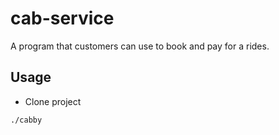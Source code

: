 # cab-service

A program that customers can use to book and pay for a rides.

## Usage

- Clone project

```
./cabby

```
